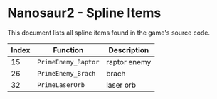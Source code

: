 # Nanosaur2 - Spline Items

This document lists all spline items found in the game's source code.

| Index | Function | Description |
|-------|----------|-------------|
| 15 | `PrimeEnemy_Raptor` | raptor enemy |
| 26 | `PrimeEnemy_Brach` | brach |
| 32 | `PrimeLaserOrb` | laser orb |
